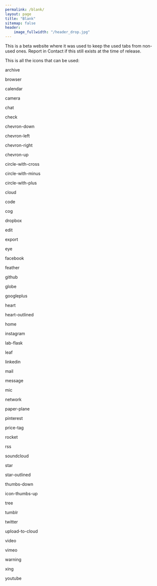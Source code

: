 ```yaml
---
permalink: /blank/
layout: page
title: "Blank"
sitemap: false
header:
    image_fullwidth: "/header_drop.jpg"
---
```


This is a beta website where it was used to keep the used tabs from non-used ones.
Report in Contact if this still exists at the time of release.

This is all the icons that can be used:
<div class="iconfont-48">
archive
<i class="icon-archive"> </i>

browser
<i class="icon-browser"> </i>

calendar
<i class="icon-calendar"> </i>

camera
<i class="icon-camera"> </i>

chat
<i class="icon-chat"> </i>

check
<i class="icon-check"> </i>

chevron-down
<i class="icon-chevron-down"> </i>

chevron-left
<i class="icon-chevron-left"> </i>

chevron-right
<i class="icon-chevron-right"> </i>

chevron-up
<i class="icon-chevron-up"> </i>

circle-with-cross
<i class="icon-circle-with-cross"> </i>

circle-with-minus
<i class="icon-circle-with-minus"> </i>

circle-with-plus
<i class="icon-circle-with-plus"> </i>

cloud
<i class="icon-cloud"> </i>

code
<i class="icon-code"> </i>

cog
<i class="icon-cog"> </i>

dropbox
<i class="icon-dropbox"> </i>

edit
<i class="icon-edit"> </i>

export
<i class="icon-export"> </i>

eye
<i class="icon-eye"> </i>

facebook
<i class="icon-facebook"> </i>

feather
<i class="icon-feather"> </i>

github
<i class="icon-github"> </i>

globe
<i class="icon-globe"> </i>

googleplus
<i class="icon-googleplus"> </i>

heart
<i class="icon-heart"> </i>

heart-outlined
<i class="icon-heart-outlined"> </i>

home
<i class="icon-home"> </i>

instagram
<i class="icon-instagram"> </i>

lab-flask
<i class="icon-lab-flask"> </i>

leaf
<i class="icon-leaf"> </i>

linkedin
<i class="icon-linkedin"> </i>

mail
<i class="icon-mail"> </i>

message
<i class="icon-message"> </i>

mic
<i class="icon-mic"> </i>

network
<i class="icon-network"> </i>

paper-plane
<i class="icon-paper-plane"> </i>

pinterest
<i class="icon-pinterest"> </i>

price-tag
<i class="icon-price-tag"> </i>

rocket
<i class="icon-rocket"> </i>

rss
<i class="icon-rss"> </i>

soundcloud
<i class="icon-soundcloud"> </i>

star
<i class="icon-star"> </i>

star-outlined
<i class="icon-star-outlined"> </i>

thumbs-down
<i class="icon-thumbs-down"> </i>

icon-thumbs-up
<i class="icon-thumbs-up"> </i>

tree
<i class="icon-tree"> </i>

tumblr
<i class="icon-tumblr"> </i>

twitter
<i class="icon-twitter"> </i>

upload-to-cloud
<i class="icon-upload-to-cloud"> </i>

video
<i class="icon-video"> </i>

vimeo
<i class="icon-vimeo"> </i>

warning
<i class="icon-warning"> </i>

xing
<i class="icon-xing"> </i>

youtube
<i class="icon-youtube"> </i>
</div>